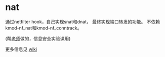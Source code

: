 # nat

通过netfilter hook，自己实现snat和dnat， 最终实现端口转发的功能。 不依赖kmod-nf_nat和kmod-nf_conntrack。 

(帮[老师](https://www.zhihu.com/people/ustcsse308)做的，信息安全实验课用)

更多信息见 [wiki](https://github.com/wangyu-/kmod-my-nat/wiki)
